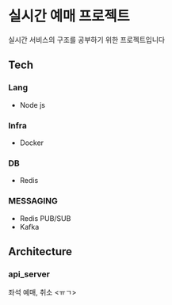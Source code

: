 # 실시간 예매 프로젝트

실시간 서비스의 구조를 공부하기 위한 프로젝트입니다

## Tech

### Lang

- Node js<br>

### Infra

- Docker <br>

### DB

- Redis <br>

### MESSAGING

- Redis PUB/SUB<br>
- Kafka

## Architecture

### api_server

좌석 예매, 취소 <ㅠㄱ>
